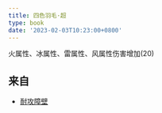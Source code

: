 ```yaml
---
title: 四色羽毛·超
type: book
date: '2023-02-03T10:23:00+0800'
---
```


火属性、冰属性、雷属性、风属性伤害增加(20)

## 来自

* [耐攻障壁](/docs/效果/耐攻障壁)